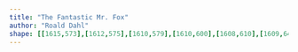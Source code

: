 ```yaml
---
title: "The Fantastic Mr. Fox"
author: "Roald Dahl"
shape: [[1615,573],[1612,575],[1610,579],[1610,600],[1608,610],[1609,641],[1606,706],[1605,793],[1603,816],[1603,877],[1600,937],[1598,1128],[1595,1176],[1596,1206],[1594,1227],[1594,1290],[1591,1374],[1591,1490],[1594,1494],[1599,1496],[1619,1496],[1624,1492],[1628,1428],[1627,1414],[1631,1273],[1631,1190],[1635,1109],[1635,1039],[1638,918],[1640,891],[1639,849],[1642,788],[1646,606],[1645,578],[1643,575],[1639,573]]
---
```

